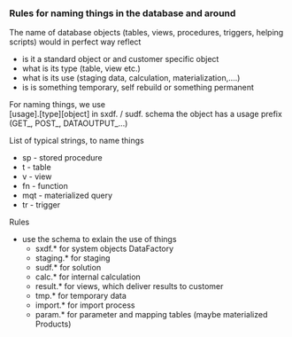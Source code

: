 
### Rules for naming things in the database and around
The name of database objects (tables, views, procedures, triggers, helping scripts) would in perfect way reflect
* is it a standard object or and customer specific object 
* what is its type (table, view etc.)
* what is its use (staging data, calculation, materialization,....) 
* is is something temporary, self rebuild or something permanent



For naming things, we use   
[usage].[type][object]
in sxdf. / sudf. schema the object has a usage prefix (GET_, POST_, DATAOUTPUT_...)


List of typical strings, to name things  
* sp - stored procedure
* t - table
* v - view
* fn - function
* mqt - materialized query
* tr - trigger

Rules
* use the schema to exlain the use of things
    * sxdf.* for system objects DataFactory
    * staging.* for staging
    * sudf.* for solution
    * calc.* for internal calculation 
    * result.* for views, which deliver results to customer
    * tmp.* for temporary data
    * import.* for import process
    * param.* for parameter and mapping tables (maybe materialized Products)
 


